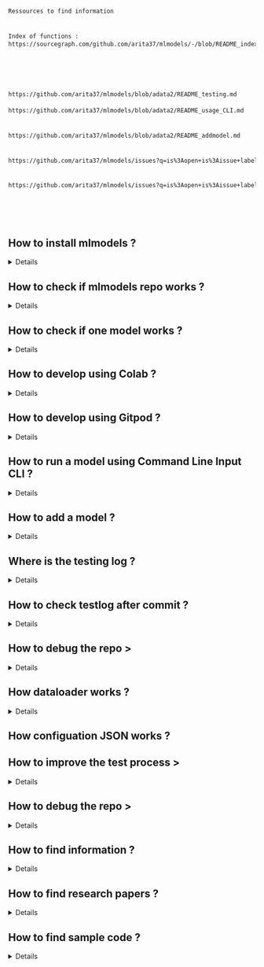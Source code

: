
```bash

Ressources to find information


Index of functions :
https://sourcegraph.com/github.com/arita37/mlmodels/-/blob/README_index_doc.py#L138:10





https://github.com/arita37/mlmodels/blob/adata2/README_testing.md

https://github.com/arita37/mlmodels/blob/adata2/README_usage_CLI.md


https://github.com/arita37/mlmodels/blob/adata2/README_addmodel.md


https://github.com/arita37/mlmodels/issues?q=is%3Aopen+is%3Aissue+label%3Adev-documentation


https://github.com/arita37/mlmodels/issues?q=is%3Aopen+is%3Aissue+label%3Adev-documentation






```




## How to install mlmodels ?
<details>


</details>


## How to check if mlmodels repo works ?
<details>


</details>



## How to check if  one model works ?
<details>


</details>




## How to develop using Colab ?
<details>


</details>




## How to develop using Gitpod ?
<details>


</details>




## How to run  a model using Command Line Input CLI ?
<details>
    https://github.com/arita37/mlmodels/blob/dev/README_usage_CLI.md

</details>



## How to add  a model ?
<details>
To add new model fork the repo. Inside the mlmodels directory we have multiple subdirectories named like model_keras, model_sklearn and so on the idea is to use **model_** before the type of framework you want to use. Now once you have decided the frame work create appripriately named model file and config file as described in the read me doc [README_addmodel.md](docs\README_docs\README_addmodel.md). The same model structure and config allows us to do the testing of all the models easily.
  
  
  
</details>



## Where is the testing log  ?
<details>

We have automated testing in our repo and the results are stored in here https://github.com/arita37/mlmodels_store We havemultiple level logs and they are put under different directories as you can see here, log folders have **logs_** at the start.
![Mlmodels Store](imgs/test_repo.PNG?raw=true "Mlmodels Store")
We can focus on the error_list directory to debug our testing errors. Inside the error_list directory we can find the logs of all test cases in directories named at the time they are created
![Error List](imgs/error_list.PNG?raw=true "Error List")
Inside we can see separate files for each test cases which will have the details of the errors.
![Error Logs](imgs/error_logs.PNG?raw=true "Error logs")
For example we can look at the errors for test cli cases named as list_log_test_cli_20200610.md
![Error](imgs/test_cli_error.PNG?raw=true "Error")
We see multiple erros and we can click on the traceback for error 1 which will take us to the line 421 of the log file.
![Error Line](imgs/error_line.PNG?raw=true "Error Line")
We can see that while running the test case at line 418 caused the error, and we can see the error. 
```
ml_models --do fit  --config_file dataset/json/benchmark_timeseries/gluonts_m4.json --config_mode "deepar" 
```
So we fix the erorr by launch the git pod and test the test case again and see it works correctly after that we can commit teh changes and submit the pull request.
</details>


## How to check testlog after  commit ?
<details>
Once the model is added we can do testing on it with commands like this, where model_framework is a placeholder for your selected framework and model_file.json is the config file for your model.

```
ml_models --do fit     --config_file model_framework/model_file.json --config_mode "test" 
```
Here the fit method is tested, you can check the predict fucntionality of the model like this.
```
ml_models --do predict --config_file model_tf/1_lstm.json --config_mode "test"
```
But this is individual testing that we can do to debug our model when we find an error in automatic the test logs.

We have automated testing in our repo and the results are stored in here https://github.com/arita37/mlmodels_store We havemultiple level logs and they are put under different directories as you can see here, log folders have **logs_** at the start.
![Mlmodels Store](imgs/test_repo.PNG?raw=true "Mlmodels Store")
We can focus on the error_list directory to debug our testing errors. Inside the error_list directory we can find the logs of all test cases in directories named at the time they are created
![Error List](imgs/error_list.PNG?raw=true "Error List")
Inside we can see separate files for each test cases which will have the details of the errors.
![Error Logs](imgs/error_logs.PNG?raw=true "Error logs")
For example we can look at the errors for test cli cases named as list_log_test_cli_20200610.md
![Error](imgs/test_cli_error.PNG?raw=true "Error")
We see multiple erros and we can click on the traceback for error 1 which will take us to the line 421 of the log file.
![Error Line](imgs/error_line.PNG?raw=true "Error Line")
We can see that while running the test case at line 418 caused the error, and we can see the error. 
```
ml_models --do fit  --config_file dataset/json/benchmark_timeseries/gluonts_m4.json --config_mode "deepar" 
```
So we fix the erorr by launch the git pod and test the test case again and see it works correctly after that we can commit teh changes and submit the pull request.
</details>



## How to debug the repo >
<details>
  Current testing is located here:
     https://github.com/arita37/mlmodels/blob/dev/README_testing.md
     
</details>     






## How dataloader works ?
<details>
[Please refer to here](dataloader.md)
</details>


## How configuation JSON works ?





## How to improve the test process >
<details>


</details>




## How to debug the repo >
<details>


</details>




## How to find information ?
<details>


</details>


## How to find research papers ?
<details>
https://github.com/arita37/mlmodels/blob/dev/README_research_papers.md

</details>



## How to find sample code ?
<details>
    
    Sample code is below :
    
https://github.com/arita37/mlmodels/blob/dev/README_usage_CLI.md
    
    

</details>








